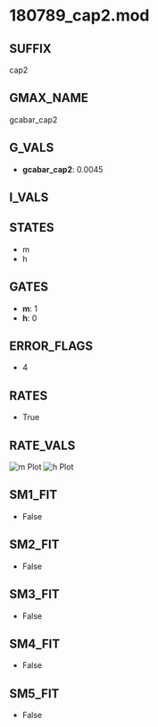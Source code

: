 # 180789_cap2.mod

## SUFFIX

cap2

## GMAX_NAME

gcabar_cap2

## G_VALS

- **gcabar_cap2**: 0.0045

## I_VALS


## STATES

- m
- h

## GATES

- **m**: 1
- **h**: 0

## ERROR_FLAGS

- 4

## RATES

- True

## RATE_VALS

![m Plot](/Users/pbozelos/Dropbox/icg-Chai-Panos/supermodels/output_markdown_files/Ca/180789_cap2.mod/images/m.png)
![h Plot](/Users/pbozelos/Dropbox/icg-Chai-Panos/supermodels/output_markdown_files/Ca/180789_cap2.mod/images/h.png)

## SM1_FIT

- False

## SM2_FIT

- False

## SM3_FIT

- False

## SM4_FIT

- False

## SM5_FIT

- False

